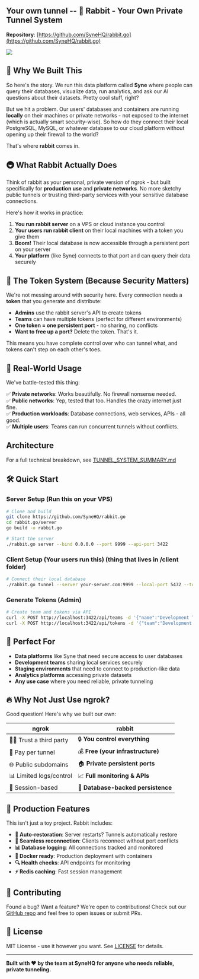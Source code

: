 ## Your own tunnel -- 🐰 Rabbit - Your Own Private Tunnel System

**Repository**: [https://github.com/SyneHQ/rabbit.go](https://github.com/SyneHQ/rabbit.go)

![](https://assets.grok.com/users/1ce68fd8-396a-45d2-94fe-3883cda65f7a/generated/53cfc5c8-f7e3-4471-9731-a58b664b241b/image.jpg)

## 🎯 Why We Built This

So here's the story. We run this data platform called **Syne** where people can query their databases, visualize data, run analytics, and ask our AI questions about their datasets. Pretty cool stuff, right?

But we hit a problem. Our users' databases and containers are running **locally** on their machines or private networks - not exposed to the internet (which is actually smart security-wise). So how do they connect their local PostgreSQL, MySQL, or whatever database to our cloud platform without opening up their firewall to the world?

That's where **rabbit** comes in.

## 🚇 What Rabbit Actually Does

Think of rabbit as your personal, private version of ngrok - but built specifically for **production use** and **private networks**. No more sketchy public tunnels or trusting third-party services with your sensitive database connections.

Here's how it works in practice:

1. **You run rabbit server** on a VPS or cloud instance you control
2. **Your users run rabbit client** on their local machines with a token you give them  
3. **Boom!** Their local database is now accessible through a persistent port on your server
4. **Your platform** (like Syne) connects to that port and can query their data securely

## 🔐 The Token System (Because Security Matters)

We're not messing around with security here. Every connection needs a **token** that you generate and distribute:

- **Admins** use the rabbit server's API to create tokens
- **Teams** can have multiple tokens (perfect for different environments)
- **One token = one persistent port** - no sharing, no conflicts
- **Want to free up a port?** Delete the token. That's it.

This means you have complete control over who can tunnel what, and tokens can't step on each other's toes.

## 🚀 Real-World Usage

We've battle-tested this thing:

✅ **Private networks**: Works beautifully. No firewall nonsense needed.  
✅ **Public networks**: Yep, tested that too. Handles the crazy internet just fine.  
✅ **Production workloads**: Database connections, web services, APIs - all good.  
✅ **Multiple users**: Teams can run concurrent tunnels without conflicts.

## Architecture

For a full technical breakdown, see [TUNNEL_SYSTEM_SUMMARY.md](./TUNNEL_SYSTEM_SUMMARY.md)

## 🛠️ Quick Start

### Server Setup (Run this on your VPS)
```bash
# Clone and build
git clone https://github.com/SyneHQ/rabbit.go
cd rabbit.go/server
go build -o rabbit.go

# Start the server
./rabbit.go server --bind 0.0.0.0 --port 9999 --api-port 3422
```

### Client Setup (Your users run this) (thing that lives in /client folder)
```bash
# Connect their local database
./rabbit.go tunnel --server your-server.com:9999 --local-port 5432 --token their-token-here
```

### Generate Tokens (Admin)
```bash
# Create team and tokens via API
curl -X POST http://localhost:3422/api/teams -d '{"name":"Development Team"}'
curl -X POST http://localhost:3422/api/tokens -d '{"team":"Development Team"}'
```

## 🎯 Perfect For

- **Data platforms** like Syne that need secure access to user databases
- **Development teams** sharing local services securely  
- **Staging environments** that need to connect to production-like data
- **Analytics platforms** accessing private datasets
- **Any use case** where you need reliable, private tunneling

## 🔥 Why Not Just Use ngrok?

Good question! Here's why we built our own:

| ngrok | rabbit |
|-------|--------|
| 🤷‍♂️ Trust a third party | 🔒 **You control everything** |
| 💸 Pay per tunnel | 💰 **Free (your infrastructure)** |
| 🌐 Public subdomains | 🏠 **Private persistent ports** |
| 📊 Limited logs/control | 📈 **Full monitoring & APIs** |
| 🎲 Session-based | 💾 **Database-backed persistence** |

## 🚧 Production Features

This isn't just a toy project. Rabbit includes:

- **🔄 Auto-restoration**: Server restarts? Tunnels automatically restore
- **🔗 Seamless reconnection**: Clients reconnect without port conflicts  
- **📊 Database logging**: All connections tracked and monitored
- **🐳 Docker ready**: Production deployment with containers
- **🔍 Health checks**: API endpoints for monitoring
- **⚡ Redis caching**: Fast session management

## 🤝 Contributing

Found a bug? Want a feature? We're open to contributions! Check out our [GitHub repo](https://github.com/SyneHQ/rabbit.go) and feel free to open issues or submit PRs.

## 📜 License

MIT License - use it however you want. See [LICENSE](LICENSE) for details.

---

**Built with ❤️ by the team at SyneHQ for anyone who needs reliable, private tunneling.** 